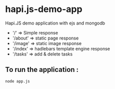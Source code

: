 # hapi.js-demo-app

Hapi.JS demo application with ejs and mongodb

* '/' => Simple response
* '/about' => static page response
* '/image' => static image response
* '/index' => hadlebars template engine response
* '/tasks' => add & delete tasks

## To run the application :

```
node app.js
```

